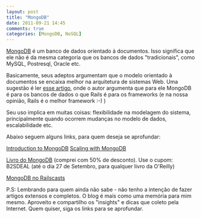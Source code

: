 ```yaml
---
layout: post
title: "MongoDB"
date: 2011-09-21 14:45
comments: true
categories: [MongoDB, NoSQL]
---
```


[MongoDB][1] é um banco de dados orientado à documentos. Isso significa que ele não é 
da mesma categoria que os bancos de dados "tradicionais", como MySQL, Postresql, Oracle etc.

Basicamente, seus adeptos argumentam que o modelo orientado à documentos se encaixa melhor
na arquitetura de sistemas Web. Uma sugestão é ler [esse artigo][5], onde o autor argumenta que para
ele MongoDB é para os bancos de dados o que Rails é para os frameworks (e na nossa opinião, Rails é
o melhor framework :-) )

Seu uso implica em muitas coisas: flexibilidade na modelagem do sistema, principalmente
quando ocorrem mudanças no modelo de dados, escalabilidade etc.




Abaixo seguem alguns links, para quem deseja se aprofundar:

[Introduction to MongoDB][2]
[Scaling with MongoDB][3]

[Livro do MongoDB][4] (comprei com 50% de desconto).
Use o cupom: B2SDEAL (até o dia 27 de Setembro, para qualquer livro da O'Reilly)

[MongoDB no Railscasts][6]


P.S: Lembrando para quem ainda não sabe - não tenho a intenção de fazer artigos extensos e completos.
O blog é mais como uma memória para mim mesmo. Aproveito e compartilho os "insights" e dicas que coleto
pela Internet. Quem quiser, siga os links para se aprofundar.


[1]: http://www.mongodb.org/
[2]: http://www.youtube.com/watch?v=w5qr4sx5Vt0
[3]: http://www.youtube.com/watch?v=dJVBs2z0Nzs&feature=relmfu
[4]: http://shop.oreilly.com/product/0636920001096.do
[5]: http://railstips.org/2009/12/18/why-i-think-mongo-is-to-databases-what-rails-was-to-frameworks
[6]: http://railscasts.com/episodes?utf8=%E2%9C%93&search=mongodb

